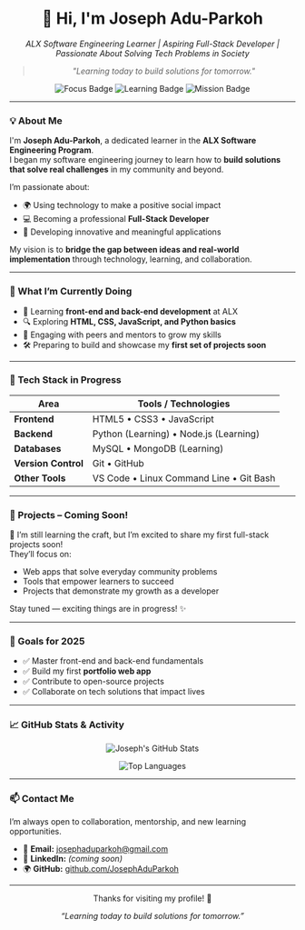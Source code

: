 <!--
Enhanced GitHub Profile README
Author: Joseph Adu-Parkoh
-->

<div align="center">

  <!-- Banner Image -->
 

  <h1>👋 Hi, I'm Joseph Adu-Parkoh</h1>
  <p><em>ALX Software Engineering Learner | Aspiring Full-Stack Developer | Passionate About Solving Tech Problems in Society</em></p>

  <!-- Personal Motto -->
  <blockquote><em>"Learning today to build solutions for tomorrow."</em></blockquote>

  <p>
    <img src="https://img.shields.io/badge/Focus-Full%20Stack%20Development-blue?style=flat-square" alt="Focus Badge" />
    <img src="https://img.shields.io/badge/Learning-ALX%20Software%20Engineering-green?style=flat-square" alt="Learning Badge" />
    <img src="https://img.shields.io/badge/Mission-Tech%20Solutions%20for%20Society-orange?style=flat-square" alt="Mission Badge" />
  </p>

</div>

---

### 💡 About Me
I'm **Joseph Adu-Parkoh**, a dedicated learner in the **ALX Software Engineering Program**.  
I began my software engineering journey to learn how to **build solutions that solve real challenges** in my community and beyond.  

I’m passionate about:
- 🌍 Using technology to make a positive social impact  
- 💻 Becoming a professional **Full-Stack Developer**  
- 🧩 Developing innovative and meaningful applications  

My vision is to **bridge the gap between ideas and real-world implementation** through technology, learning, and collaboration.

---

### 🚀 What I’m Currently Doing
- 📘 Learning **front-end and back-end development** at ALX  
- 🔍 Exploring **HTML, CSS, JavaScript, and Python basics**  
- 💬 Engaging with peers and mentors to grow my skills  
- 🛠 Preparing to build and showcase my **first set of projects soon**

---

### 🧰 Tech Stack in Progress
| Area | Tools / Technologies |
|------|----------------------|
| **Frontend** | HTML5 • CSS3 • JavaScript |
| **Backend** | Python (Learning) • Node.js (Learning) |
| **Databases** | MySQL • MongoDB (Learning) |
| **Version Control** | Git • GitHub |
| **Other Tools** | VS Code • Linux Command Line • Git Bash |

---

### 🧩 Projects – Coming Soon!
🚧 I’m still learning the craft, but I’m excited to share my first full-stack projects soon!  
They’ll focus on:
- Web apps that solve everyday community problems  
- Tools that empower learners to succeed  
- Projects that demonstrate my growth as a developer  

Stay tuned — exciting things are in progress! ✨

---

### 🎯 Goals for 2025
- ✅ Master front-end and back-end fundamentals  
- ✅ Build my first **portfolio web app**  
- ✅ Contribute to open-source projects  
- ✅ Collaborate on tech solutions that impact lives  

---

### 📈 GitHub Stats & Activity

<p align="center">
  <img src="https://github-readme-stats.vercel.app/api?username=JosephAduParkoh&show_icons=true&theme=tokyonight" alt="Joseph's GitHub Stats" />
</p>

<p align="center">
  <img src="https://github-readme-stats.vercel.app/api/top-langs/?username=JosephAduParkoh&layout=compact&theme=tokyonight" alt="Top Languages" />
</p>

---

### 📫 Contact Me
I’m always open to collaboration, mentorship, and new learning opportunities.

- 📧 **Email:** [josephaduparkoh@gmail.com](mailto:josephaduparkoh@gmail.com)  
- 💼 **LinkedIn:** *(coming soon)*  
- 🌍 **GitHub:** [github.com/JosephAduParkoh](https://github.com/JosephAduParkoh)

---

<div align="center">
  <p>Thanks for visiting my profile! 🌟</p>
  <p><em>“Learning today to build solutions for tomorrow.”</em></p>
</div>
